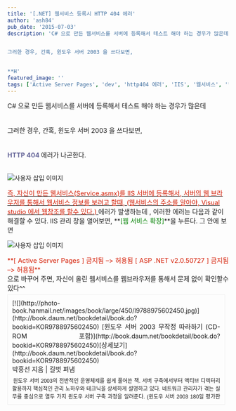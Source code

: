 ```yaml
---
title: '[.NET] 웹서비스 등록시 HTTP 404 에러'
author: 'ash84'
pub_date: '2015-07-03'
description: 'C# 으로 만든 웹서비스를 서버에 등록해서 테스트 해야 하는 경우가 많은데


그러한 경우, 간혹, 윈도우 서버 2003 을 쓰다보면, 

  
**H'
featured_image: ''
tags: ['Active Server Pages', 'dev', 'http404 에러', 'IIS', '웹서비스', '웹서비스 등록', '윈도우 서버 2003']
---
```



<span style="font-size: 11pt;">C# 으로 만든 웹서비스를 서버에 등록해서 테스트 해야 하는 경우가 많은데</span>  
<span style="font-size: 11pt;">  
</span>  
<span style="font-size: 11pt;">그러한 경우, 간혹, 윈도우 서버 2003 을 쓰다보면, </span>  
<span style="font-size: 11pt;">  
</span>  
**<font color="#666699"><span style="font-size: 11pt;">HTTP 404 </span></font>**<span style="font-size: 11pt;">에러가 나곤한다. </span>  
<span style="font-size: 11pt;">  
</span>

![사용자 삽입 이미지](http://ash84.net/wp-content/uploads/1/47d4e8bd957ec36.jpg)

<span style="font-size: 11pt;">  
</span>  
<u><font color="#d41a01"><span style="font-size: 11pt;">즉, 자신이 만든 웹서비스(Service.asmx)를 IIS 서버에 등록해서, </span>  
<span style="font-size: 11pt;">  
</span>  
<span style="font-size: 11pt;">서버의 웹 브라우저를 통해서 웹서비스 정보를 보려고 할때, </span>  
<span style="font-size: 11pt;">  
 (웹서비스의 주소를 알아야, Visual studio 에서 웹참조를 할수 있다.)</span>  
<span style="font-size: 11pt;">  
</span></font></u>  
<span style="font-size: 11pt;">  
 에러가 발생하는데 , 이러한 에러는 다음과 같이 해결할 수 있다.</span>  
<span style="font-size: 11pt;">  
</span>

<span style="font-size: 11pt;">  
</span>  
<span style="font-size: 11pt;">IIS 관리 창을 열어보면, </span>  
<span style="font-size: 11pt;">  
</span>  
**<font color="#008000"><span style="font-size: 11pt;">[웹 서비스 확장]</span></font>**<span style="font-size: 11pt;">을 누른다. </span>  
<span style="font-size: 11pt;">  
</span>  
<span style="font-size: 11pt;">그 안에 보면 </span>

![사용자 삽입 이미지](http://ash84.net/wp-content/uploads/1/47d4e8be9b6e83C.jpg)

<span style="font-size: 11pt;">  
</span>  
<span style="font-size: 11pt;">  
</span>

<div style="text-align: justify;"><font color="#d41a01">**<span style="font-size: 11pt;">[ Active Server Pages ] 금지됨 –> 허용됨</span>  
<span style="font-size: 11pt;">  
 [ ASP .NET v2.0.50727 ] 금지됨 –> 허용됨</span>**</font><span style="font-size: 11pt;"></span></div><span style="font-size: 11pt;">  
</span>  
<span style="font-size: 11pt;">으로 바꾸어 주면, 자신이 올린 웹서비스를 웹브라우저를 통해서 문제 없이 확인할수 있다^^</span>  
<span style="font-size: 11pt;">  
</span>  
<span style="font-size: 11pt;">  
</span>

<div id="daum_book" style="clear: both; border: 1px solid rgb(238, 238, 238); padding: 10px; margin: 5px 0px 0px; width: 94%; text-align: justify;">[![](http://photo-book.hanmail.net/images/book/large/450/l9788975602450.jpg)<span style="font-size: 11pt;"></span>](http://book.daum.net/bookdetail/book.do?bookid=KOR9788975602450) [<span style="font-size: 11pt;">윈도우 서버 2003 무작정 따라하기 (CD-ROM 포함)</span>](http://book.daum.net/bookdetail/book.do?bookid=KOR9788975602450)<span style="font-size: 11pt;"></span>[<span style="font-size: 11pt;">상세보기</span>](http://book.daum.net/bookdetail/book.do?bookid=KOR9788975602450)<span style="font-size: 11pt;">  
</span><div id="p_author_area" style="MARGIN-BOTTOM: 8px"><span id="p_author" style="font-size: 11pt;">박흥선</span><span style="font-size: 11pt;"> 지음 | </span><span id="p_publish" style="font-size: 11pt;">길벗</span><span style="font-size: 11pt;"> 펴냄 </span></div><span style="font-size: 11pt;">  
</span>

<div style="OVERFLOW: hidden; HEIGHT: 52px"><span id="p_description" style="margin: 2px; font-style: normal; font-variant: normal; font-weight: normal; font-size: 9pt; line-height: 1.5; font-family: Dotum, sans-serif;">윈도우 서버 2003의 전반적인 운영체제를 쉽게 풀어쓴 책. 서버 구축에서부터 액티브 디렉터리 활용까지 핵심적인 관리 노하우와 테크닉을 상세하게 설명하고 있다. 네트워크 관리자가 겪는 실무를 중심으로 열두 가지 윈도우 서버 구축 과정을 알려준다. (윈도우 서버 2003 180일 평가판 설치 CD와 유틸리티 CD 제공)</span><span style="font-size: 9pt;"></span></div></div><span style="font-size: 9pt;"></span>




